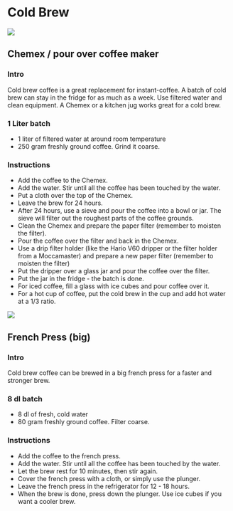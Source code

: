 Cold Brew
===
![](https://cdn.rawgit.com/andmos/Coffee/master/img/Chemex.svg)

## Chemex / pour over coffee maker

### Intro
Cold brew coffee is a great replacement for instant-coffee. A batch of cold brew can stay in the fridge for as much as a week. Use filtered water and clean equipment. A Chemex or a kitchen jug  works great for a cold brew.

### 1 Liter batch

* 1 liter of filtered water at around room temperature
* 250 gram freshly ground coffee. Grind it coarse.

### Instructions

* Add the coffee to the Chemex.
* Add the water. Stir until all the coffee has been touched by the water.
* Put a cloth over the top of the Chemex.
* Leave the brew for 24 hours.
* After 24 hours, use a sieve and pour the coffee into a bowl or jar. The sieve will filter out the roughest parts of the coffee grounds.
* Clean the Chemex and prepare the paper filter (remember to moisten the filter).
* Pour the coffee over the filter and back in the Chemex.
* Use a drip filter holder (like the Hario V60 dripper or the filter holder from a Moccamaster) and prepare a new paper filter (remember to moisten the filter)
* Put the dripper over a glass jar and pour the coffee over the filter.
* Put the jar in the fridge - the batch is done.
* For iced coffee, fill a glass with ice cubes and pour coffee over it.
* For a hot cup of coffee, put the cold brew in the cup and add hot water at a 1/3 ratio.

![](https://cdn.rawgit.com/andmos/Coffee/master/img/FrenchPress.svg)

## French Press (big)

### Intro
Cold brew coffee can be brewed in a big french press for a faster and stronger brew.

### 8 dl batch

* 8 dl of fresh, cold water
* 80 gram freshly ground coffee. Filter coarse.

### Instructions

* Add the coffee to the french press.
* Add the water. Stir until all the coffee has been touched by the water.
* Let the brew rest for 10 minutes, then stir again.
* Cover the french press with a cloth, or simply use the plunger.
* Leave the french press in the refrigerator for 12 - 18 hours.
* When the brew is done, press down the plunger. Use ice cubes if you want a cooler brew.
